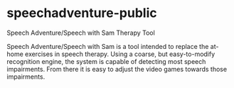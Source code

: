 # speechadventure-public
Speech Adventure/Speech with Sam Therapy Tool

Speech Adventure/Speech with Sam is a tool intended to replace the at-home exercises in speech therapy.
Using a coarse, but easy-to-modify recognition engine, the system is capable of detecting most speech impairments. From there it is easy to adjust the video games towards those impairments.
